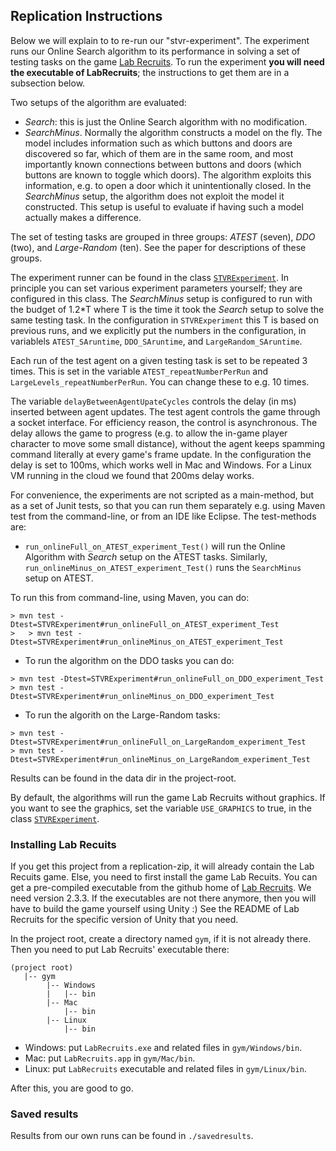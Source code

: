 ## Replication Instructions

Below we will explain to to re-run our "stvr-experiment". The experiment runs our Online Search algorithm to its performance in solving a set of testing tasks on the game [Lab Recruits](https://github.com/iv4xr-project/labrecruits).
To run the experiment **you will need the executable of LabRecruits**; the instructions to get them are in a subsection below.

Two setups of the algorithm are evaluated:
   * _Search_: this is just the Online Search algorithm with no modification.
   * _SearchMinus_. Normally the algorithm constructs a model on the fly. The model includes information such as which buttons and doors are discovered so far, which of them are in the same room, and most importantly known connections between buttons and doors (which buttons are known to toggle which doors). The algorithm exploits this information, e.g. to open a door which it unintentionally closed. In the _SearchMinus_ setup, the algorithm does not exploit the model it constructed. This setup is useful to evaluate if having such a model actually makes a difference.


The set of testing tasks are grouped in three groups: _ATEST_ (seven), _DDO_ (two), and _Large-Random_ (ten). See the paper for descriptions of these groups.

The experiment runner can be found in the class [`STVRExperiment`](./src/test/java/stvrExperiment/STVRExperiment.java).
In principle you can set various experiment parameters yourself; they are configured in this class. The _SearchMinus_ setup is configured to run with the budget of 1.2*T where T is the time it took the _Search_ setup to solve the same testing task. In the configuration in `STVRExperiment` this T is based on previous runs, and we explicitly put the numbers in the configuration, in variablels `ATEST_SAruntime`, `DDO_SAruntime`, and `LargeRandom_SAruntime`.

Each run of the test agent on a given testing task is set to be repeated 3 times. This is set in the variable `ATEST_repeatNumberPerRun` and `LargeLevels_repeatNumberPerRun`. You can change these to e.g. 10 times.

The variable `delayBetweenAgentUpateCycles` controls the delay (in ms) inserted between agent updates. The test agent controls the game through a socket interface. For efficiency reason, the control is asynchronous. The delay allows the game to progress (e.g. to allow the in-game player character to move some small distance), without the agent keeps spamming command literally at every game's frame update. In the configuration the delay is set to 100ms, which works well in Mac and Windows. For a Linux VM running in the cloud we found that 200ms delay works.

For convenience, the experiments are not scripted as a main-method, but as a set of Junit tests, so that you can run them separately e.g. using Maven test from the command-line, or from an IDE like Eclipse. The test-methods are:

  * `run_onlineFull_on_ATEST_experiment_Test()` will run the Online Algorithm with _Search_ setup on the ATEST tasks.
  Similarly, `run_onlineMinus_on_ATEST_experiment_Test()` runs the `SearchMinus` setup on ATEST.

  To run this from command-line, using Maven, you can do:

  ```
  > mvn test -Dtest=STVRExperiment#run_onlineFull_on_ATEST_experiment_Test
  >   > mvn test -Dtest=STVRExperiment#run_onlineMinus_on_ATEST_experiment_Test
  ```

  * To run the algorithm on the DDO tasks you can do:

  ```
  > mvn test -Dtest=STVRExperiment#run_onlineFull_on_DDO_experiment_Test
  > mvn test -Dtest=STVRExperiment#run_onlineMinus_on_DDO_experiment_Test
  ```

  * To run the algorith on the Large-Random tasks:

  ```
  > mvn test -Dtest=STVRExperiment#run_onlineFull_on_LargeRandom_experiment_Test
  > mvn test -Dtest=STVRExperiment#run_onlineMinus_on_LargeRandom_experiment_Test
  ```

Results can be found in the data dir in the project-root.

By default, the algorithms will run the game Lab Recruits without graphics. If you want to see the graphics, set the variable `USE_GRAPHICS` to true,  in the class [`STVRExperiment`](./src/test/java/stvrExperiment/STVRExperiment.java).

### Installing Lab Recuits

If you get this project from a replication-zip, it will already contain the Lab Recuits game. Else, you need to first install the game Lab Recuits. You can get a pre-compiled executable from the github home of [Lab Recruits](https://github.com/iv4xr-project/labrecruits). We need version 2.3.3.
If the executables are not there anymore, then you will have to build the game yourself using Unity :) See the README of Lab Recruits for the specific version of Unity that you need.

In the project root, create a directory named `gym`, if it is not already there. Then you need to put Lab Recruits' executable there:

```
(project root)
   |-- gym
        |-- Windows
        |   |-- bin
        |-- Mac
            |-- bin
        |-- Linux  
            |-- bin   
```
   * Windows: put  `LabRecruits.exe` and related files in `gym/Windows/bin`.
   * Mac: put `LabRecruits.app` in `gym/Mac/bin`.
   * Linux: put `LabRecruits` executable and related files in `gym/Linux/bin`.

After this, you are good to go.

### Saved results

Results from our own runs can be found in `./savedresults`.
